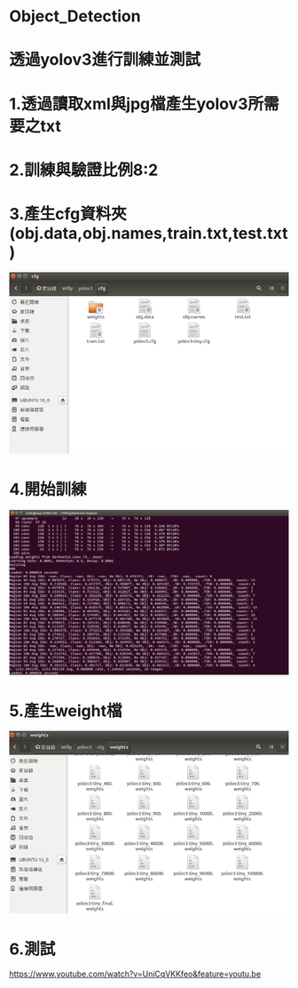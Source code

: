 # Object_Detection
# 透過yolov3進行訓練並測試
# 1.透過讀取xml與jpg檔產生yolov3所需要之txt
# 2.訓練與驗證比例8:2
# 3.產生cfg資料夾(obj.data,obj.names,train.txt,test.txt)
![Image](https://github.com/willy030/Object_Detection/blob/master/cfg.png)
# 4.開始訓練
![Image](https://github.com/willy030/Object_Detection/blob/master/%E8%A8%93%E7%B7%B4%E9%81%8E%E7%A8%8B.png)
# 5.產生weight檔
![Image](https://github.com/willy030/Object_Detection/blob/master/weights.png)
# 6.測試
https://www.youtube.com/watch?v=UniCqVKKfeo&feature=youtu.be

